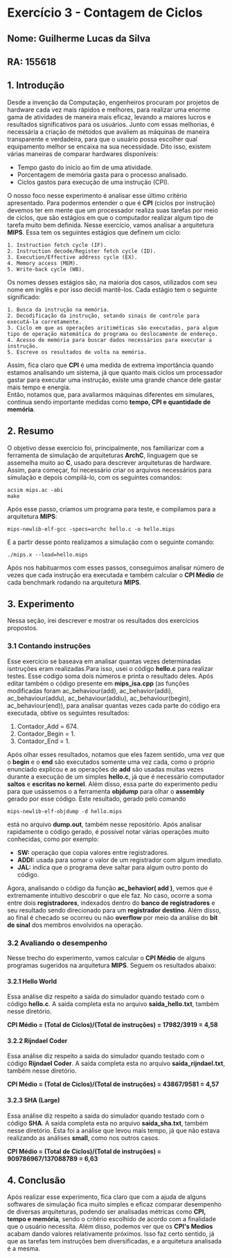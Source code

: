# Exercício 3 - Contagem de Ciclos
## Nome: Guilherme Lucas da Silva
## RA: 155618

## 1. Introdução
Desde a invenção da Computação, engenheiros procuram por projetos de hardware cada vez mais rápidos e melhores, para realizar uma enorme gama de atividades de maneira mais eficaz, levando a maiores lucros e resultados significativos para os usuários. Junto com essas melhorias, é necessária a criação de métodos que avaliem as máquinas de maneira transparente e verdadeira, para que o usuário possa escolher qual equipamento melhor se encaixa na sua necessidade. Dito isso, existem várias maneiras de comparar hardwares disponíveis:  

- Tempo gasto do início ao fim de uma atividade.  
- Porcentagem de memória gasta para o processo analisado.  
- Ciclos gastos para execução de uma instrução (CPI).    

O nosso foco nesse experimento é analisar esse último critério apresentado. Para podermos entender o que é **CPI** (ciclos por instrução) devemos ter em mente que um processador realiza suas tarefas por meio de ciclos, que são estágios em que o computador realizar algum tipo de tarefa muito bem definida. Nesse exercício, vamos analisar a arquitetura **MIPS**. Essa tem os seguintes estágios que definem um ciclo:  

    1. Instruction fetch cycle (IF).
    2. Instruction decode/Register fetch cycle (ID).
    3. Execution/Effective address cycle (EX).
    4. Memory access (MEM).
    5. Write-back cycle (WB).  
    
Os nomes desses estágios são, na maioria dos casos, utilizados com seu nome em inglês e por isso decidi mantê-los. Cada estágio tem o seguinte significado:  

    1. Busca da instrução na memória.
    2. Decodificação da instrução, setando sinais de controle para executá-la corretamente.  
    3. Ciclo em que as operações aritiméticas são executadas, para algum tipo de operação matemática do programa ou deslocamente de endereço.
    4. Acesso de memória para buscar dados necessários para executar a instrução.
    5. Escreve os resultados de volta na memória.  
    
Assim, fica claro que **CPI** é uma medida de extrema importância quando estamos analisando um sistema, já que quanto mais ciclos um processador gastar para executar uma instrução, existe uma grande chance dele gastar mais tempo e energia.  
Então, notamos que, para avaliarmos máquinas diferentes em simulares, continua sendo importante medidas como **tempo, CPI e quantidade de memória**.  

## 2. Resumo  
O objetivo desse exercício foi, principalmente, nos familiarizar com a ferramenta de simulação de arquiteturas **ArchC**, linguagem que se assemelha muito ao **C**, usado para descrever arquiteturas de hardware. Assim, para começar, foi necessário criar os arquivos necessários para simulação e depois compilá-lo, com os seguintes comandos:  

```
acsim mips.ac -abi
make
```  
Após esse passo, criamos um programa para teste, e compilamos para a arquitetura **MIPS**:  

```
mips-newlib-elf-gcc -specs=archc hello.c -o hello.mips
```  
E a partir desse ponto realizamos a simulação com o seguinte comando:  

```
./mips.x --load=hello.mips
```  

Após nos habituarmos com esses passos, conseguimos analisar número de vezes que cada instrução era executada e também calcular o **CPI Médio** de cada benchmark rodando na arquitetura **MIPS**.  

## 3. Experimento  
Nessa seção, irei descrever e mostrar os resultados dos exercícios propostos.  
### 3.1 Contando instruções 
Esse exercício se baseava em analisar quantas vezes determinadas isntruções eram realizadas.Para isso, usei o código **hello.c** para realizar testes. Esse codigo soma dois números e printa o resultado deles. Após editar também o código presente em **mips_isa.cpp** (as funções modificadas foram ac_behaviour(add), ac_behavior(addi), ac_behaviour(addu), ac_behaviour(addiu), ac_behaviour(begin), ac_behaviour(end)), para analisar quantas vezes cada parte do código era executada, obtive os seguintes resultados: 

1. Contador_Add = 674.
2. Contador_Begin = 1.
3. Contador_End = 1.

Após olhar esses resultados, notamos que eles fazem sentido, uma vez que o **begin** e o **end** são executados somente uma vez cada, como o próprio enunciado explicou e as operações de **add** são usadas muitas vezes durante a execução de um simples **hello.c**, já que é necessário computador **saltos** e **escritas no kernel**. 
Além disso, essa parte do experimento pediu para que usássemos o a ferramenta **objdump** para olhar o **assembly** gerado por esse código. Este resultado, gerado pelo comando  

```
mips-newlib-elf-objdump -d hello.mips
```  
está no arquivo **dump.out**, também nesse repositório. Após analisar rapidamente o código gerado, é possível notar várias operações muito conhecidas, como por exemplo:  

- **SW:** operação que copia valores entre registradores.
- **ADDI:** usada para somar o valor de um registrador com algum imediato.
- **JAL:** indica que o programa deve saltar para algum outro ponto do código.  

Agora, analisando o código da função **ac_behavior( add )**, vemos que é extremamente intuitivo descobrir o que ele faz. No caso, ocorre a soma entre dois **registradores**, indexados dentro do **banco de registradores** e seu resultado sendo direcionado para um **registrador destino**. Além disso, ao final é checado se ocorreu ou não **overflow** por meio da análise do **bit de sinal** dos membros envolvidos na operação.  

### 3.2 Avaliando o desempenho 
Nesse trecho do experimento, vamos calcular o **CPI Médio** de alguns programas sugeridos na arquitetura **MIPS**. Seguem os resultados abaixo:  

#### 3.2.1 Hello World
Essa análise diz respeito a saida do simulador quando testado com o código **hello.c**. A saída completa esta no arquivo **saida_hello.txt**, também nesse diretório.  

**CPI Médio = (Total de Ciclos)/(Total de instruções) = 17982/3919 = 4,58**  


#### 3.2.2 Rijndael Coder
Essa análise diz respeito a saida do simulador quando testado com o código **Rijndael Coder**. A saída completa esta no arquivo **saida_rijndael.txt**, também nesse diretório.  

**CPI Médio = (Total de Ciclos)/(Total de instruções) = 43867/9581 = 4,57**

#### 3.2.3 SHA (Large)
Essa análise diz respeito a saida do simulador quando testado com o código **SHA**. A saída completa esta no arquivo **saida_sha.txt**, também nesse diretório. Esta foi a análise que levou mais tempo, já que não estava realizando as análises **small**, como nos outros casos.

**CPI Médio = (Total de Ciclos)/(Total de instruções) = 909786967/137088789 = 6,63**  

## 4. Conclusão
Após realizar esse experimento, fica claro que com a ajuda de alguns softwares de simulação fica muito simples e eficaz comparar desempenho de diversas arquiteturas, podendo ser analisadas métricas como **CPI, tempo e memória**, sendo o critério escolhido de acordo com a finalidade que o usuário necessita. Além disso, podemos ver que os **CPI's Medios** acabam dando valores relativamente próximos. Isso faz certo sentido, já que as tarefas tem instruções bem diversificadas, e a arquitetura analisada é a mesma.





 

